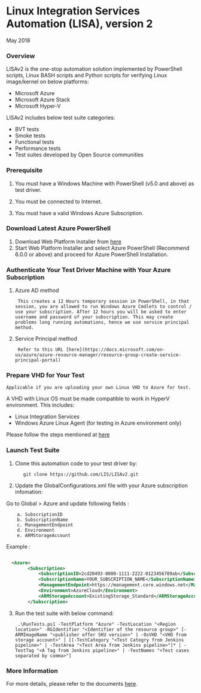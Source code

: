 ﻿# Linux Integration Services Automation (LISA), version 2

May 2018

### Overview

LISAv2 is the one-stop automation solution implemented by PowerShell scripts, Linux BASH scripts and Python scripts for verifying Linux image/kernel on below platforms:
* Microsoft Azure
* Microsoft Azure Stack
* Microsoft Hyper-V

LISAv2 includes below test suite categories:
* BVT tests
* Smoke tests
* Functional tests
* Performance tests
* Test suites developed by Open Source communities

### Prerequisite

1. You must have a Windows Machine with PowerShell (v5.0 and above) as test driver.

2. You must be connected to Internet.

3. You must have a valid Windows Azure Subscription.

### Download Latest Azure PowerShell

1. Download Web Platform Installer from [here](http://go.microsoft.com/fwlink/p/?linkid=320376&clcid=0x409) 
2. Start Web Platform Installer and select Azure PowerShell (Recommend 6.0.0 or above) and proceed for Azure PowerShell Installation.

### Authenticate Your Test Driver Machine with Your Azure Subscription

1. Azure AD method

        This creates a 12 Hours temporary session in PowerShell, in that session, you are allowed to run Windows Azure Cmdlets to control / use your subscription. After 12 hours you will be asked to enter username and password of your subscription. This may create problems long running automations, hence we use service principal method.

2. Service Principal method

        Refer to this URL [here](https://docs.microsoft.com/en-us/azure/azure-resource-manager/resource-group-create-service-principal-portal)

### Prepare VHD for Your Test

`Applicable if you are uploading your own Linux VHD to Azure for test.`

A VHD with Linux OS must be made compatible to work in HyperV environment. This includes:

* Linux Integration Services
* Windows Azure Linux Agent (for testing in Azure environment only)

Please follow the steps mentioned at [here](https://docs.microsoft.com/en-us/azure/virtual-machines/linux/create-upload-generic)

### Launch Test Suite

1. Clone this automation code to your test driver by:

          git clone https://github.com/LIS/LISAv2.git
          
2. Update the GlobalConfigurations.xml file with your Azure subscription infomation: 

  Go to Global > Azure  and update following fields :

        a. SubscriptionID
        b. SubscriptionName
        c. ManagementEndpoint
        d. Environment
        e. ARMStorageAccount

  Example :

```xml

  <Azure>
        <Subscription>
            <SubscriptionID>2cd20493-0000-1111-2222-0123456789ab</SubscriptionID>
            <SubscriptionName>YOUR_SUBSCRIPTION_NAME</SubscriptionName>
            <ManagementEndpoint>https://management.core.windows.net</ManagementEndpoint>
            <Environment>AzureCloud</Environment>
            <ARMStorageAccount>ExistingStorage_Standard</ARMStorageAccount>
        </Subscription>

```

3. Run the test suite with below command:

        .\RunTests.ps1 -TestPlatform "Azure" -TestLocation "<Region location>" -RGIdentifier "<Identifier of the resource group>" [-ARMImageName "<publisher offer SKU version>" | -OsVHD "<VHD from storage account>" ] [[-TestCategory "<Test Catogry from Jenkins pipeline>" | -TestArea "<Test Area from Jenkins pipeline>"]* | -TestTag "<A Tag from Jenkins pipeline>" | -TestNames "<Test cases separated by comma>"]

### More Information

For more details, please refer to the documents [here](https://github.com/LIS/LISAv2/blob/master/Documents/How-to-use.md).
